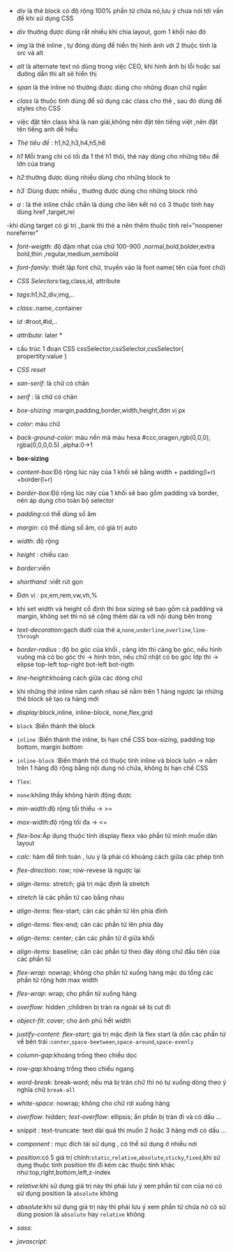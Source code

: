 - _div_ là thẻ block có độ rộng 100% phần tử chứa nó,lưu ý chưa nói tới vấn đề khi sử dụng CSS
- _div_ thường được dùng rất nhiều khi chia layout, gom 1 khối nào đó

- _img_ là thẻ inline , tự đóng dùng để hiển thị hình ảnh với 2 thuộc tính là src và alt

- _alt_ là alternate text nó dùng trong việc CEO, khi hình ảnh bị lỗi hoặc sai đường dẫn thì alt sẽ hiển thị
- _span_ là thẻ inline nó thường được dùng cho những đoạn chữ ngắn
- _class_ là thuộc tính dùng để sử dụng các class cho thẻ , sau đó dùng để styles cho CSS

- việc đặt tên class khá là nan giải,không nên đặt tên tiếng việt ,nên đặt tên tiếng anh dễ hiểu

- _Thẻ tiêu đề_ : h1,h2,h3,h4,h5,h6

- _h1_
  Mỗi trang chỉ có tối đa 1 thẻ h1 thôi, thẻ này dùng cho những tiêu đề lớn của trang

- _h2_:thường được dùng nhiều dùng cho những block to
- _h3_ :Dùng được nhiều , thường được dùng cho những block nhỏ

- _a_ : là thẻ inline chắc chắn là dùng cho liên kết nó có 3 thuộc tính hay dùng href ,target,rel

-khi dùng target có gì trị \_bank thì thẻ a nên thêm thuộc tính rel="noopener noreferrer"

- _font-weigth_: độ đậm nhạt của chữ 100-900 ,normal,bold,bolder,extra bold,thin ,regular,medium,semibold
- _font-family_: thiết lập font chữ, truyền vào là font name( tên của font chữ)
- _CSS Selectors_:tag,class,id, attribute
- _tags_:h1,h2,div,img,..
- _class_:.name,.container
- _id_ :#root,#id,..
- _attribute_: later \*
- cấu trúc 1 đoạn CSS
  cssSelector,cssSelector,cssSelector{
  propertity:value
  }
- _CSS reset_
- _san-serif_: là chữ có chân
- _serif_ : là chữ có chân

- _box-shizing_ :margin,padding,border,width,height,đơn vị px
- _color_: màu chữ
- _back-ground-color_: màu nền
  mã màu hexa #ccc,oragen,rgb(0,0,0),
  rgba(0,0,0,0.5) ,alpha:0->1

- **box-sizing**
- _content-box_:Độ rộng lúc này của 1 khối sẽ bằng width + padding(l+r) +border(l+r)
- _border-box_:Độ rộng lúc này của 1 khối sẽ bao gồm padding và border, nên áp dụng cho toàn bộ selector
- _padding_:có thể dùng số âm
- _margin_: có thể dùng số âm, có giá trị auto
- _width_: độ rộng
- _height_ : chiều cao
- _border_:viền
- _shorthand_ :viết rút gọn
- Đơn vị : px,em,rem,vw,vh,%
- khi set width và height cố định thì box sizing sẽ bao gồm cả padding và margin, không set thì nó sẽ cộng thêm dài ra với nội dung bên trong

- _text-decoration_:gạch dưới của thẻ a,`none`,`underline`,`overline`,`line-through`
- _border-radius_ : độ bo góc của khối , càng lớn thì càng bo góc, nếu hình vuông mà có bo góc thì -> hình tròn, nếu chữ nhật có bo góc lớp thì -> elipse
  top-left top-right bot-left bot-rigth
- _line-height_:khoảng cách giữa các dòng chữ

- khi những thẻ inline nằm cạnh nhau sẽ nằm trên 1 hàng ngược lại những thẻ block sẽ tạo ra hàng mới

- _display_:block,inline, inline-block,
  none,flex,grid

- `block` :Biến thành thẻ block
- `inline` :Biến thành thẻ inline, bị hạn chế CSS box-sizing, padding top bottom, margin bottom
- `inline-block` :Biến thành thẻ có thuộc tính inline và block luôn -> nằm trên 1 hàng độ rộng bằng nội dung nó chứa, không bị hạn chế CSS

- `flex`:
- `none`:không thấy không hành động được
- _min-width_:độ rộng tối thiểu -> >=
- _max-width_:độ rộng tối đa -> <=
- _flex-box_:Áp dụng thuộc tính display flexx vào phần tử mình muốn dàn layout
- _calc_: hàm để tính toán , lưu ý là phải có khoảng cách giữa các phép tính
- _flex-direction_: row; row-revese là ngược lại
- _align-items_: stretch; giá trị mặc định là stretch
- _stretch_ là các phần tử cao bằng nhau
- _align-items_: flex-start; căn các phần tử lên phía đỉnh
- _align-items_: flex-end; căn các phần tử lên phía đáy
- _align-items_: center; căn các phần tử ở giữa khối
- _align-items_: baseline; căn các phần tử theo đáy dòng chữ đầu tiên của các phần tử
- _flex-wrap_: nowrap; không cho phần tử xuống hàng mặc dù tổng các phần tử rộng hơn max width
- _flex-wrap_: wrap; cho phần tử xuống hàng
- _overflow_: hidden ;children bị tràn ra ngoài sẽ bị cut đi
- _object-fit_: cover; cho ảnh phủ hết width
- _justify-content: flex-start;_ giá trị mặc định là flex start là dồn các phần tử về bên trái :`center`,`space-beetween`,`space-around`,`space-evenly`
- _column-gap_:khoảng trống theo chiều dọc
- _row-gap_:khoảng trống theo chiều ngang
- _word-break_: break-word; nếu mà bị tràn chữ thì nó tự xuống dòng theo ý nghĩa chữ `break-all`
- _white-space_: nowrap; không cho chữ rơi xuống hàng
- _overflow_: hidden;
  _text-overflow_: ellipsis; ẩn phần bị tràn đi và có dấu ...
- snippit : text-truncate: text dài quá thì muốn 2 hoặc 3 hàng mới có dấu ...
- _component_ : mục đích tái sử dụng , có thể sử dụng ở nhiều nơi
- _position_:có 5 giá trị chính:`static`,`relative`,`absolute`,`sticky`,`fixed`,khi sử dụng thuộc tính position thì đi kèm các thuộc tính khác như:top,right,bottom,left,z-index
- _relative_:khi sử dụng giá trị này thì phải lưu ý xem phần tử con của nó có sử dụng position là `absolute` không
- _absolute_:khi sử dụng giá trị này thì phải lưu ý xem phần tử chứa nó có sử dùng posion là `absolute` hay `relative` không
- _sass_:
- _javascript_:
